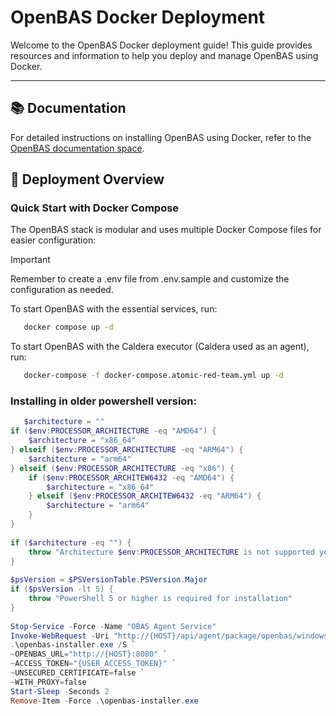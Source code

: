 # OpenBAS Docker Deployment

Welcome to the OpenBAS Docker deployment guide! This guide provides resources and information to help you deploy and
manage OpenBAS using Docker.

---

## 📚 Documentation

For detailed instructions on installing OpenBAS using Docker, refer to
the [OpenBAS documentation space](https://docs.openbas.io/latest/deployment/installation/#using-docker).


## 🔧 Deployment Overview

### Quick Start with Docker Compose

The OpenBAS stack is modular and uses multiple Docker Compose files for easier configuration:

> [!IMPORTANT]
> Remember to create a .env file from .env.sample and customize the configuration as needed.

To start OpenBAS with the essential services, run:
```bash
   docker compose up -d
```

To start OpenBAS with the Caldera executor (Caldera used as an agent), run:
```bash
   docker-compose -f docker-compose.atomic-red-team.yml up -d
```

### Installing in older powershell version:

```ps1
   $architecture = ""
if ($env:PROCESSOR_ARCHITECTURE -eq "AMD64") {
    $architecture = "x86_64"
} elseif ($env:PROCESSOR_ARCHITECTURE -eq "ARM64") {
    $architecture = "arm64"
} elseif ($env:PROCESSOR_ARCHITECTURE -eq "x86") {
    if ($env:PROCESSOR_ARCHITEW6432 -eq "AMD64") {
        $architecture = "x86_64"
    } elseif ($env:PROCESSOR_ARCHITEW6432 -eq "ARM64") {
        $architecture = "arm64"
    }
}
 
if ($architecture -eq "") {
    throw "Architecture $env:PROCESSOR_ARCHITECTURE is not supported yet, please create a ticket in openbas github project"
}
 
$psVersion = $PSVersionTable.PSVersion.Major
if ($psVersion -lt 5) {
    throw "PowerShell 5 or higher is required for installation"
}
 
Stop-Service -Force -Name "OBAS Agent Service"
Invoke-WebRequest -Uri "http://{HOST}/api/agent/package/openbas/windows/$architecture" -OutFile "openbas-installer.exe"
.\openbas-installer.exe /S `
~OPENBAS_URL="http://{HOST}:8080" `
~ACCESS_TOKEN="{USER_ACCESS_TOKEN}" `
~UNSECURED_CERTIFICATE=false `
~WITH_PROXY=false
Start-Sleep -Seconds 2
Remove-Item -Force .\openbas-installer.exe
```

